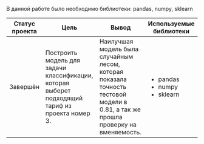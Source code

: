 В данной работе было необходимо 
библиотеки: pandas, numpy, sklearn

Статус проекта | Цель | Вывод | Используемые библиотеки
------------- |---------------- | ---------------- | -----------------------
Завершён | Построить модель для задачи классификации, которая выберет подходящий тариф из проекта номер 3. |	Наилучшая модель была случайным лесом, которая показала точность тестовой модели в 0.81, а так же прошла проверку на вменяемость. | <ul><li>pandas</li><li>numpy</li><li>sklearn</li>
